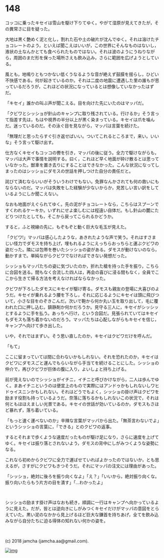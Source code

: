 # 148

コッコに乗ったキセイは雪山を駆け下りてゆく。やがて湿原が見えてきたが，その異常さに目を疑った。  

大地は黒く艶めく泥と化し，割れた石や土の破片が沈んでゆく。それは溶けたチョコレートのよう，といえば聞こえはいいが，この世界にそんなものはないし，液状の土なんかとても食べられたものではない。それは波のようにうねりながら，周囲のまだ形を保った場所さえも飲み込み，さらに範囲を広げようとしている。  

風とも，地鳴りともつかない低くうなるような音が絶えず鼓膜を揺らし，ひどい不快感である。何が起きているのか。それは二度の地震に遭遇した里の誰もが思っているだろうが，これほどの状況になっているとは想像していなかったはずだ。  

「キセイ」誰かの叫ぶ声が聞こえる。目を向けた先にいたのはマッパだ。  

「クビワとシッショが針山のキャンプに取り残されている。行けるか」そう言って指差す先は，もはや視界の半分以上が黒く染まっている。キセイは爪を噛んだ。迷っているのだ。その泳ぐ目を見ながら，マッパは言葉を続けた。  

「無理だと思ったらすぐ引き返せばいい。ついてこれるところまで，来い。いいな」そう言って駆け出す。  

仕方なくキセイもコッコの轡を引き，マッパの後に従う。全力で駆けながらも，マッパは大声で事情を説明する。曰く，これほど早く地面が砕け散るとは思っていなかった。獣車を置き去りにすることはできなかった。こんな状況になってしまったのはシッショにダモスの世話を押しつけた自分の責任だと。  

詫びて済むならいいがそういうわけでもない。免罪なんかされても何の救いにもならないのだ。マッパは失敗をした経験が少ないからか，見苦しい言い訳をしているようにしか聞こえない。  

なおも地面がえぐられてゆく。先の泥がチョコレートなら，こちらはスプーンですくわれるケーキか。いずれにせよ楽しむには程遠い自体だ。もし針山の麓にたどりつけたとしても，そこから戻ってこられるかどうか。  

すると，ふと視線の先に，もぞもぞと動く巨大な毛玉が見えた。  

「クビワ!」マッパは感心したような，あきれたような声で笑う。それはすさまじい怪力でダモスを持ち上げ，埋もれるようにえっちらおっちらと運ぶクビワの姿だった。隣には包帯を巻いたシッショの姿がある。ダモスが動けないのなら，動かすまで。単純ながらクビワでなければできない発想だった。  

シッショもマッパたちの姿に気づいたのか，折れた槍を持った手を振り，こちらに合図を送る。間もなく合流した四人は，再会の喜びに浸る間もなく，全員でここから生きて帰る方法を考えなければならなかった。  

クビワが下ろしたダモスにキセイが駆け寄る。ダモスも親友の登場に大喜びのようだ。キセイが乗れるよう腰を下ろし，それに応じるようにキセイは頭に飛びついて，小さな目をのぞきこんだ。次いで鞄から何か丸い玉を取り出して，毛に覆われた口に押し込む。鎮静剤か何かだろうか。見守る三人に，キセイがシッシッとするように手を払う。あっちへ行け，という合図だ。見張られていてはキセイもダモスも落ち着かないのだろう。マッパたちは心配しながらもキセイを信じ，キャンプへ向けて歩き出した。  

いや，それではまずい。そう思い直したのか，キセイはクビワだけを呼んだ。  

「もて」  

ここに留まっていては間に合わないかもしれない。それを恐れたのか，キセイはクビワにダモスごと運んでもらいながら手当てを続けることにした。シッショの仲介で，再びクビワが巨体の腹に入り，よいしょと持ち上げる。  

前が見えないのでシッショがイチニ，イチニと呼びかけながら，二人は歩んでゆく。まあイチニというのは便宜上のもので実際にはアンドゥかもしれないしワヒドゥイスニンかもしれない。それはどうでもよく，シッショの掛け声はクビワを励ます役割も持っているようだ。奈落に落ちるかもしれないこの状況で，それは何ともほほえましい光景である。キセイの世話が効いているのか，ダモスもさほど暴れず，落ち着いている。  

「もっと速く運べないのか」辛辣な言葉がマッパから出た。「無茶言わないでよ」というシッショの言葉に，「できる」とのクビワの返事。  

するとそれまで歩くような速度だったものが駆け足になり，さらに速度を上げてゆく。キセイは振り落とされないよう，ダモスの背中にしがみつくような姿勢になる。  

これなら初めからクビワに全力で運ばせていればよかったのではないか，とも思えるが，さすがにクビワもきつそうだ。それにマッパの注文には理由があった。  

「シッショ，絶対に後ろを振り向くなよ」「え？」「いいから，絶対振り向くな。振り向いたらもう片方の目を潰す」「…わかったよ」  

<br>  

シッショの励ます掛け声はなおも続き，順調に一行はキャンプへ向かっているように見えた。だが，皆とは逆向きにしがみつくキセイだけがマッパの意図をとらえていた。黒い泥のなかから見上げるほど巨大な鎌首を持ちあげ，全てを飲み込みながら自分たちに迫る得体の知れない何かの姿を。  

<br>  
<br>  
(c) 2018 jamcha (jamcha.aa@gmail.com).  

[![img](http://i.creativecommons.org/l/by-nc-sa/4.0/88x31.png)](http://creativecommons.org/licenses/by-nc-sa/4.0/deed)